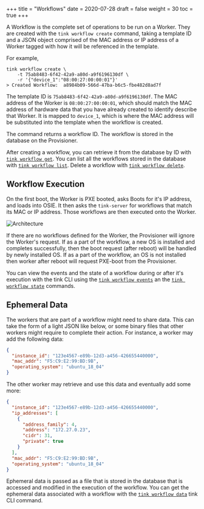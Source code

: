 +++
title = "Workflows"
date = 2020-07-28
draft = false
weight = 30
toc = true
+++

A Workflow is the complete set of operations to be run on a Worker. They are created with the `tink workflow create` command, taking a template ID and a JSON object comprised of the MAC address or IP address of a Worker tagged with how it will be referenced in the template.

For example,

```
tink workflow create \
    -t 75ab8483-6f42-42a9-a80d-a9f6196130df \
    -r '{"device_1":"08:00:27:00:00:01"}'
> Created Workflow:  a8984b09-566d-47ba-b6c5-fbe482d8ad7f
```

The template ID is `75ab8483-6f42-42a9-a80d-a9f6196130df`. The MAC address of the Worker is `08:00:27:00:00:01`, which should match the MAC address of hardware data that you have already created to identify describe that Worker. It is mapped to `device_1`, which is where the MAC address will be substituted into the template when the workflow is created.

The command returns a workflow ID. The workflow is stored in the database on the Provisioner.

After creating a workflow, you can retrieve it from the database by ID with [`tink workflow get`](/cli-reference/workflow/#tink-workflow-get). You can list all the workflows stored in the database with [`tink workflow list`](/cli-reference/workflow/#tink-workflow-list). Delete a workflow with [`tink workflow delete`](/cli-reference/workflow/#tink-workflow-delete).

## Workflow Execution

On the first boot, the Worker is PXE booted, asks Boots for it's IP address, and loads into OSIE. It then asks the `tink-server` for workflows that match its MAC or IP address. Those workflows are then executed onto the Worker.

![Architecture](/images/docs/ephemeral-data.png)

If there are no workflows defined for the Worker, the Provisioner will ignore the Worker's request. If as a part of the workflow, a new OS is installed and completes successfully, then the boot request (after reboot) will be handled by newly installed OS. If as a part of the workflow, an OS is not installed then worker after reboot will request PXE-boot from the Provisioner.

You can view the events and the state of a workflow during or after it's execution with the tink CLI using the [`tink workflow events`](/cli-reference/workflow/#tink-workflow-events) an the [`tink workflow state`](/cli-reference/workflow/#tink-workflow-state) commands.

## Ephemeral Data

The workers that are part of a workflow might need to share data. This can take the form of a light JSON like below, or some binary files that other workers might require to complete their action.
For instance, a worker may add the following data:

```json
{
  "instance_id": "123e4567-e89b-12d3-a456-426655440000",
  "mac_addr": "F5:C9:E2:99:BD:9B",
  "operating_system": "ubuntu_18_04"
}
```

The other worker may retrieve and use this data and eventually add some more:

```json
{
  "instance_id": "123e4567-e89b-12d3-a456-426655440000",
  "ip_addresses": [
    {
      "address_family": 4,
      "address": "172.27.0.23",
      "cidr": 31,
      "private": true
    }
  ],
  "mac_addr": "F5:C9:E2:99:BD:9B",
  "operating_system": "ubuntu_18_04"
}
```

Ephemeral data is passed as a file that is stored in the database that is accessed and modified in the execution of the workflow. You can get the ephemeral data associated with a workflow with the [`tink workflow data`](/cli-reference/workflow/#tink-workflow-data) tink CLI command.
